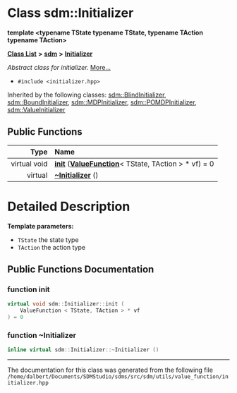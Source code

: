 
<NavBar active_item_id="2"/>

# Class sdm::Initializer

**template &lt;typename TState typename TState, typename TAction typename TAction&gt;**


[**Class List**](annotated.md) **>** [**sdm**](namespacesdm.md) **>** [**Initializer**](classsdm_1_1Initializer.md)



_Abstract class for initializer._ [More...](#detailed-description)

* `#include <initializer.hpp>`





Inherited by the following classes: [sdm::BlindInitializer](classsdm_1_1BlindInitializer.md),  [sdm::BoundInitializer](classsdm_1_1BoundInitializer.md),  [sdm::MDPInitializer](classsdm_1_1MDPInitializer.md),  [sdm::POMDPInitializer](classsdm_1_1POMDPInitializer.md),  [sdm::ValueInitializer](classsdm_1_1ValueInitializer.md)










## Public Functions

| Type | Name |
| ---: | :--- |
| virtual void | [**init**](classsdm_1_1Initializer.md#function-init) ([**ValueFunction**](classsdm_1_1ValueFunction.md)&lt; TState, TAction &gt; \* vf) = 0<br> |
| virtual  | [**~Initializer**](classsdm_1_1Initializer.md#function-initializer) () <br> |








# Detailed Description




**Template parameters:**


* `TState` the state type 
* `TAction` the action type 



    
## Public Functions Documentation


### function init 


```cpp
virtual void sdm::Initializer::init (
    ValueFunction < TState, TAction > * vf
) = 0
```



### function ~Initializer 


```cpp
inline virtual sdm::Initializer::~Initializer () 
```



------------------------------
The documentation for this class was generated from the following file `/home/dalbert/Documents/SDMStudio/sdms/src/sdm/utils/value_function/initializer.hpp`